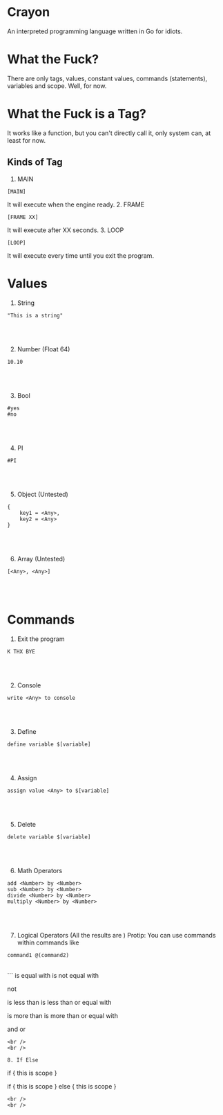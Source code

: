 # Crayon
An interpreted programming language written in Go for idiots.

# What the Fuck?
There are only tags, values, constant values, commands (statements), variables and scope. Well, for now.

# What the Fuck is a Tag?
It works like a function, but you can't directly call it, only system can, at least for now.

## Kinds of Tag
1. MAIN
```
[MAIN]
```
It will execute when the engine ready.
2. FRAME
```
[FRAME XX]
```
It will execute after XX seconds.
3. LOOP
```
[LOOP]
```
It will execute every time until you exit the program.

# Values
1. String
```
"This is a string"
```
<br />
<br />

2. Number (Float 64)
```
10.10
```
<br />
<br />

3. Bool
```
#yes
#no
```
<br />
<br />

4. PI
```
#PI
```
<br />
<br />

5. Object (Untested)
```
{
    key1 = <Any>,
    key2 = <Any>
}
```
<br />
<br />

6. Array (Untested)
```
[<Any>, <Any>]
```
<br />
<br />


# Commands
1. Exit the program
```
K THX BYE
```
<br />
<br />

2. Console
```
write <Any> to console
```
<br />
<br />

3. Define
```
define variable $[variable]
```
<br />
<br />

4. Assign
```
assign value <Any> to $[variable]
```
<br />
<br />

5. Delete 
```
delete variable $[variable]
```
<br />
<br />

6. Math Operators
```
add <Number> by <Number>
sub <Number> by <Number>
divide <Number> by <Number>
multiply <Number> by <Number>
```
<br />
<br />

7. Logical Operators (All the results are <Bool>)
Protip: You can use commands within commands like
```
command1 @(command2)
```
<br />
```
is <Any> equal with <Any>
is <Any> not equal with <Any> 

not <Bool>

is <Number> less than <Number>
is <Number> less than or equal with <Number>

is <Number> more than <Number>
is <Number> more than or equal with <Number>

<Bool> and <Bool>
<Bool> or <Bool>
```
<br />
<br />

8. If Else
```
if <Bool> {
    this is scope
}

if <Bool> {
    this is scope
} else {
    this is scope
}
```
<br />
<br />
